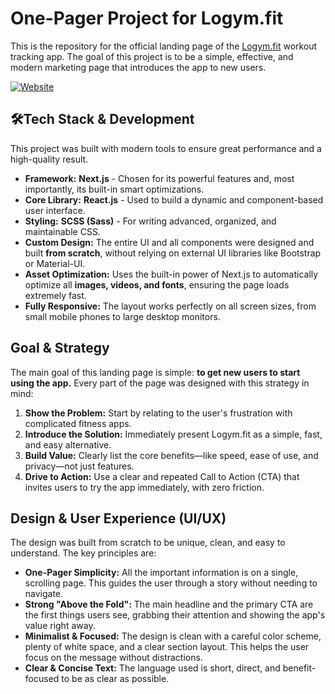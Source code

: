 # One-Pager Project for Logym.fit

This is the repository for the official landing page of the [Logym.fit](https://www.logym.fit/) workout tracking app. The goal of this project is to be a simple, effective, and modern marketing page that introduces the app to new users.

[![Website](https://img.shields.io/badge/View_Live-logym.fit-green?style=for-the-badge)](https://www.logym.fit/)

## 🛠Tech Stack & Development

This project was built with modern tools to ensure great performance and a high-quality result.

-   **Framework:** **Next.js** - Chosen for its powerful features and, most importantly, its built-in smart optimizations.
-   **Core Library:** **React.js** - Used to build a dynamic and component-based user interface.
-   **Styling:** **SCSS (Sass)** - For writing advanced, organized, and maintainable CSS.
-   **Custom Design:** The entire UI and all components were designed and built **from scratch**, without relying on external UI libraries like Bootstrap or Material-UI.
-   **Asset Optimization:** Uses the built-in power of Next.js to automatically optimize all **images, videos, and fonts**, ensuring the page loads extremely fast.
-   **Fully Responsive:** The layout works perfectly on all screen sizes, from small mobile phones to large desktop monitors.

## Goal & Strategy

The main goal of this landing page is simple: **to get new users to start using the app.** Every part of the page was designed with this strategy in mind:

1.  **Show the Problem:** Start by relating to the user's frustration with complicated fitness apps.
2.  **Introduce the Solution:** Immediately present Logym.fit as a simple, fast, and easy alternative.
3.  **Build Value:** Clearly list the core benefits—like speed, ease of use, and privacy—not just features.
4.  **Drive to Action:** Use a clear and repeated Call to Action (CTA) that invites users to try the app immediately, with zero friction.

## Design & User Experience (UI/UX)

The design was built from scratch to be unique, clean, and easy to understand. The key principles are:

-   **One-Pager Simplicity:** All the important information is on a single, scrolling page. This guides the user through a story without needing to navigate.
-   **Strong "Above the Fold":** The main headline and the primary CTA are the first things users see, grabbing their attention and showing the app's value right away.
-   **Minimalist & Focused:** The design is clean with a careful color scheme, plenty of white space, and a clear section layout. This helps the user focus on the message without distractions.
-   **Clear & Concise Text:** The language used is short, direct, and benefit-focused to be as clear as possible.

